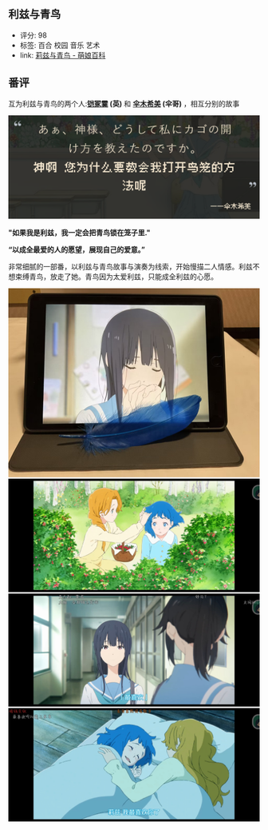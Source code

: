 ## 利兹与青鸟

* 评分: 98
* 标签: 百合 校园 音乐 艺术
* link: [莉兹与青鸟 - 萌娘百科](https://mzh.moegirl.org.cn/%E8%8E%89%E5%85%B9%E4%B8%8E%E9%9D%92%E9%B8%9F)

## 番评

互为利兹与青鸟的两个人:**[铠冢霙](https://mzh.moegirl.org.cn/%E9%93%A0%E5%86%A2%E9%9C%99) (英)** 和 **[伞木希美](https://mzh.moegirl.org.cn/%E4%BC%9E%E6%9C%A8%E5%B8%8C%E7%BE%8E) (伞哥)** ，相互分别的故事

![1721829191821](image/利兹与青鸟/1721829191821.png)

**"如果我是利兹，我一定会把青鸟锁在笼子里."**

**“以成全最爱的人的愿望，展现自己的爱意。”**

非常细腻的一部番，以利兹与青鸟故事与演奏为线索，开始慢描二人情感。利兹不想束缚青鸟，放走了她。青鸟因为太爱利兹，只能成全利兹的心愿。

![1721830305601](image/利兹与青鸟/1721830305601.png)
![1721830356002](image/利兹与青鸟/1721830356002.jpg)
![1721830365177](image/利兹与青鸟/1721830365177.jpg)
![1721830372796](image/利兹与青鸟/1721830372796.jpg)
